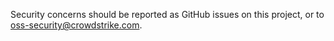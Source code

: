 Security concerns should be reported as GitHub issues on this project, or to oss-security@crowdstrike.com.
